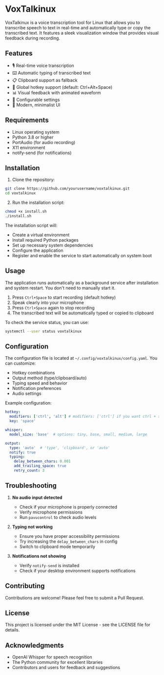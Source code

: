 # VoxTalkinux

VoxTalkinux is a voice transcription tool for Linux that allows you to transcribe speech to text in real-time and automatically type or copy the transcribed text. It features a sleek visualization window that provides visual feedback during recording.

## Features

- 🎙️ Real-time voice transcription
- ⌨️ Automatic typing of transcribed text
- 📋 Clipboard support as fallback
- 🎯 Global hotkey support (default: Ctrl+Alt+Space)
- 📊 Visual feedback with animated waveform
- 🔧 Configurable settings
- 🎨 Modern, minimalist UI

## Requirements

- Linux operating system
- Python 3.8 or higher
- PortAudio (for audio recording)
- X11 environment
- notify-send (for notifications)

## Installation

1. Clone the repository:
```bash
git clone https://github.com/yourusername/voxtalkinux.git
cd voxtalkinux
```

2. Run the installation script:
```bash
chmod +x install.sh
./install.sh
```

The installation script will:
- Create a virtual environment
- Install required Python packages
- Set up necessary system dependencies
- Configure the application
- Register and enable the service to start automatically on system boot

## Usage

The application runs automatically as a background service after installation and system restart. You don't need to manually start it.

1. Press `Ctrl+Space` to start recording (default hotkey)
2. Speak clearly into your microphone
3. Press `Ctrl+Space` again to stop recording
4. The transcribed text will be automatically typed or copied to clipboard

To check the service status, you can use:
```bash
systemctl --user status voxtalkinux
```

## Configuration

The configuration file is located at `~/.config/voxtalkinux/config.yaml`. You can customize:

- Hotkey combinations
- Output method (type/clipboard/auto)
- Typing speed and behavior
- Notification preferences
- Audio settings

Example configuration:
```yaml
hotkey:
  modifiers: ['ctrl', 'alt'] # modifiers: ['ctrl'] if you want ctrl + space
  key: 'space'

whisper:
  model_size: 'base'  # options: tiny, base, small, medium, large

output:
  type: 'auto'  # 'type', 'clipboard', or 'auto'
  notify: true
  typing:
    delay_between_chars: 0.001
    add_trailing_space: true
    retry_count: 3
```

## Troubleshooting

1. **No audio input detected**
   - Check if your microphone is properly connected
   - Verify microphone permissions
   - Run `pavucontrol` to check audio levels

2. **Typing not working**
   - Ensure you have proper accessibility permissions
   - Try increasing the `delay_between_chars` in config
   - Switch to clipboard mode temporarily

3. **Notifications not showing**
   - Verify `notify-send` is installed
   - Check if your desktop environment supports notifications

## Contributing

Contributions are welcome! Please feel free to submit a Pull Request.

## License

This project is licensed under the MIT License - see the LICENSE file for details.

## Acknowledgments

- OpenAI Whisper for speech recognition
- The Python community for excellent libraries
- Contributors and users for feedback and suggestions 
